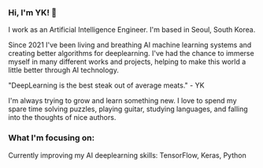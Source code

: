 ### Hi, I'm YK! 👋

I work as an Artificial Intelligence Engineer. I'm based in Seoul, South Korea.

Since 2021 I've been living and breathing AI machine learning systems and creating better algorithms for deeplearning. I've had the chance to immerse myself in many different works and projects, helping to make this world a little better through AI technology.

"DeepLearning is the best steak out of average meats." - YK

I'm always trying to grow and learn something new. I love to spend my spare time solving puzzles, playing guitar, studying languages, and falling into the thoughts of nice authors.

### What I'm focusing on:

Currently improving my AI deeplearning skills: TensorFlow, Keras, Python
